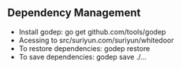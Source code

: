 ## Dependency Management ##
* Install godep: go get github.com/tools/godep
* Acessing to src/suriyun.com/suriyun/whitedoor 
* To restore dependencies: godep restore
* To save dependencies: godep save ./...